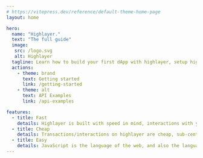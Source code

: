 ```yaml
---
# https://vitepress.dev/reference/default-theme-home-page
layout: home

hero:
  name: "Highlayer."
  text: "The full guide"
  image:
   src: /logo.svg
   alt: Highlayer
  tagline: Learn how to build your first dApp with highlayer, setup highlayer node, basics of blockchain, and more.
  actions:
    - theme: brand
      text: Getting started
      link: /getting-started
    - theme: alt
      text: API Examples
      link: /api-examples

features:
  - title: Fast
    details: Highlayer is built with speed in mind, interactions with your smart contracts are executed immediately, allowing for atat-of-art UX.
  - title: Cheap
    details: Transactions/interactions on highlayer are cheap, sub-cents, and paid by your users, allowing you to focus on shipping new features rather than worrying about costs.
  - title: Easy
    details: JavaScript is the language of the web, and also the language of highlayer, so developing fully-fledged decentralized apps on highlayer is as easy as to develop usual web app.
---
```


<style>
:root {
  --vp-home-hero-name-color: transparent;
  --vp-home-hero-name-background: -webkit-linear-gradient(120deg, #ab3915 30%, #db5e37);

  --vp-home-hero-image-background-image: linear-gradient(#ab3915, #ab3915);
  --vp-home-hero-image-filter: blur(44px);
}

@media (min-width: 640px) {
  :root {
    --vp-home-hero-image-filter: blur(56px);
  }
}

@media (min-width: 960px) {
  :root {
    --vp-home-hero-image-filter: blur(68px);
  }
}
</style>